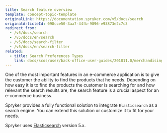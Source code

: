 ```yaml
---
title: Search feature overview
template: concept-topic-template
originalLink: https://documentation.spryker.com/v5/docs/search
originalArticleId: 098cce50-3aa7-44fb-9896-e93873e2c7c3
redirect_from:
  - /v5/docs/search
  - /v5/docs/en/search
  - /v5/docs/search-filter
  - /v5/docs/en/search-filter
related:
  - title: Search Preferences Types
    link: docs/scos/user/back-office-user-guides/201811.0/merchandising/search-and-filters/references/search-preferences-types.html
---
```


One of the most important features in an e-commerce application is to give the customer the ability to find the products that he needs. Depending on how easy it is to find the products the customer is searching for and how relevant the search results are, the search feature is a crucial aspect for an e-commerce business.

Spryker provides a fully functional solution to integrate `Elasticsearch` as a search engine. You can extend this solution or customize it to fit for your needs.

Spryker uses [Elasticsearch](https://www.elastic.co/products/elasticsearch) version 5.x.
